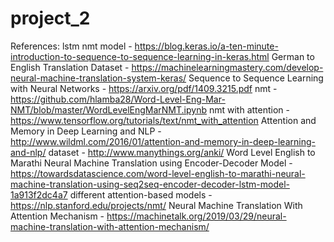 # project_2

References:
lstm nmt model - https://blog.keras.io/a-ten-minute-introduction-to-sequence-to-sequence-learning-in-keras.html
German to English Translation Dataset - https://machinelearningmastery.com/develop-neural-machine-translation-system-keras/
Sequence to Sequence Learning with Neural Networks - https://arxiv.org/pdf/1409.3215.pdf
nmt - https://github.com/hlamba28/Word-Level-Eng-Mar-NMT/blob/master/WordLevelEngMarNMT.ipynb
nmt with attention - https://www.tensorflow.org/tutorials/text/nmt_with_attention
Attention and Memory in Deep Learning and NLP - http://www.wildml.com/2016/01/attention-and-memory-in-deep-learning-and-nlp/
dataset - http://www.manythings.org/anki/
Word Level English to Marathi Neural Machine Translation using Encoder-Decoder Model - https://towardsdatascience.com/word-level-english-to-marathi-neural-machine-translation-using-seq2seq-encoder-decoder-lstm-model-1a913f2dc4a7
different attention-based models - https://nlp.stanford.edu/projects/nmt/
Neural Machine Translation With Attention Mechanism - https://machinetalk.org/2019/03/29/neural-machine-translation-with-attention-mechanism/

